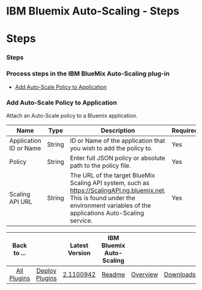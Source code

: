 
IBM Bluemix Auto-Scaling - Steps
================================

# Steps


### Steps




### Process steps in the IBM BlueMix Auto-Scaling plug-in

* [Add Auto-Scale Policy to Application](#add_auto-scale_policy_to_application)


### Add Auto-Scale Policy to Application

Attach an Auto-Scale policy to a Bluemix application.


| Name | Type | Description | Required |
| --- | --- | --- | --- |
| Application ID or Name | String | ID or Name of the application that you wish to add the policy to. | Yes |
| Policy | String | Enter full JSON policy or absolute path to the policy file. | Yes |
| Scaling API URL | String | The URL of the target BlueMix Scaling API system, such as https://ScalingAPI.ng.bluemix.net. This is found under the environment variables of the applications Auto-Scaling service. | Yes |




|Back to ...||Latest Version|IBM Bluemix Auto-Scaling |||
| :---: | :---: | :---: | :---: | :---: | :---: |
|[All Plugins](../../index.md)|[Deploy Plugins](../README.md)|[2.1100942](https://raw.githubusercontent.com/UrbanCode/IBM-UCD-PLUGINS/main/files/bluemix-autoscale/bluemix-autoscale-2.1100942.zip)|[Readme](README.md)|[Overview](overview.md)|[Downloads](downloads.md)|
